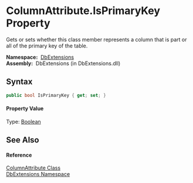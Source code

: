 ColumnAttribute.IsPrimaryKey Property
=====================================
Gets or sets whether this class member represents a column that is part or all of the primary key of the table.

  **Namespace:**  [DbExtensions][1]  
  **Assembly:**  DbExtensions (in DbExtensions.dll)

Syntax
------

```csharp
public bool IsPrimaryKey { get; set; }
```

#### Property Value
Type: [Boolean][2]

See Also
--------

#### Reference
[ColumnAttribute Class][3]  
[DbExtensions Namespace][1]  

[1]: ../README.md
[2]: http://msdn.microsoft.com/en-us/library/a28wyd50
[3]: README.md